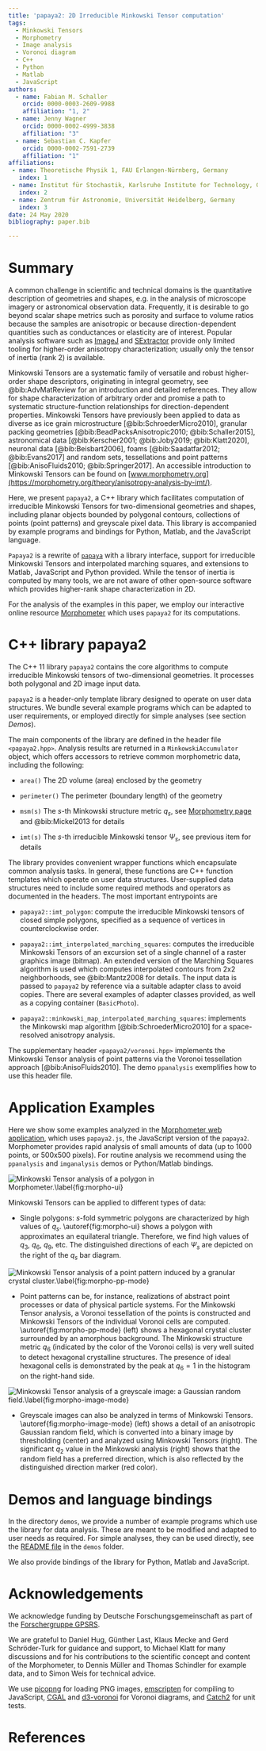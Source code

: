 ```yaml
---
title: 'papaya2: 2D Irreducible Minkowski Tensor computation'
tags:
  - Minkowski Tensors
  - Morphometry
  - Image analysis
  - Voronoi diagram
  - C++
  - Python
  - Matlab
  - JavaScript
authors:
  - name: Fabian M. Schaller
    orcid: 0000-0003-2609-9988
    affiliation: "1, 2"
  - name: Jenny Wagner
    orcid: 0000-0002-4999-3838
    affiliation: "3"
  - name: Sebastian C. Kapfer
    orcid: 0000-0002-7591-2739
    affiliation: "1"
affiliations:
 - name: Theoretische Physik 1, FAU Erlangen-Nürnberg, Germany
   index: 1
 - name: Institut für Stochastik, Karlsruhe Institute for Technology, Germany
   index: 2
 - name: Zentrum für Astronomie, Universität Heidelberg, Germany
   index: 3
date: 24 May 2020
bibliography: paper.bib

---
```


# Summary

A common challenge in scientific and technical domains is the quantitative
description of geometries and shapes, e.g. in the analysis of microscope
imagery or astronomical observation data.  Frequently, it is desirable to
go beyond scalar shape metrics such as porosity and surface to volume ratios
because the samples are anisotropic or because direction-dependent quantities
such as conductances or elasticity are of interest.  Popular analysis software
such as [ImageJ](https://imagej.nih.gov/ij/) and [SExtractor](https://imagej.nih.gov/ij/)
provide only limited tooling for higher-order anisotropy characterization;
usually only the tensor of inertia (rank 2) is available.

Minkowski Tensors are a systematic family of versatile and robust higher-order
shape descriptors, originating in integral geometry, see @bib:AdvMatReview for an introduction and detailed references.  They
allow for shape characterization of arbitrary order and promise a path to
systematic structure-function relationships for direction-dependent properties.
Minkowski Tensors have previously been applied to data as diverse as ice grain
microstructure [@bib:SchroederMicro2010],
granular packing geometries [@bib:BeadPacksAnisotropic2010; @bib:Schaller2015],
astronomical data [@bib:Kerscher2001; @bib:Joby2019; @bib:Klatt2020],
neuronal data [@bib:Beisbart2006],
foams [@bib:Saadatfar2012; @bib:Evans2017]
and random sets, tessellations and point patterns [@bib:AnisoFluids2010; @bib:Springer2017].
An accessible introduction to Minkowski Tensors can be found on
[www.morphometry.org](https://morphometry.org/theory/anisotropy-analysis-by-imt/).

Here, we present `papaya2`, a C++ library which facilitates computation of
irreducible Minkowski Tensors for two-dimensional geometries and shapes, including planar
objects bounded by polygonal contours, collections of points (point patterns)
and greyscale pixel data.
This library is accompanied by example programs and
bindings for Python, Matlab, and the JavaScript language.

`Papaya2` is a rewrite of [`papaya`](https://github.com/skapfer/papaya) with a
library interface, support for irreducible Minkowski Tensors and interpolated marching squares, and
extensions to Matlab, JavaScript and Python provided.  While the tensor of inertia is computed
by many tools, we are not aware of other open-source software which provides
higher-rank shape characterization in 2D.

For the analysis of the examples in this paper, we employ our interactive online resource
[Morphometer](https://morphometry.org/morphometer/) which uses `papaya2` for its computations.

# C++ library papaya2

The C++ 11 library `papaya2` contains the core algorithms to compute irreducible
Minkowski tensors of two-dimensional geometries.  It processes both polygonal
and 2D image input data.

`papaya2` is a header-only template library designed to operate on user data structures.
We bundle several example programs which can be adapted to user requirements,
or employed directly for simple analyses (see section *Demos*).

The main components of the library are defined in the header file `<papaya2.hpp>`.
Analysis results are returned in a `MinkowskiAccumulator` object, which offers
accessors to retrieve common morphometric data, including the following:

- `area()`  The 2D volume (area) enclosed by the geometry

- `perimeter()`  The perimeter (boundary length) of the geometry

- `msm(s)`  The $s$-th Minkowski structure metric $q_s$,
see [Morphometry page](https://morphometry.org/theory/anisotropy-analysis-by-imt/) and @bib:Mickel2013 for details

- `imt(s)`  The $s$-th irreducible Minkowski tensor $\Psi_s$,
see previous item for details

The library provides convenient wrapper functions which encapsulate common analysis tasks.
In general, these functions are C++ function templates which operate on user data structures.
User-supplied data structures need to include some required methods and operators as documented in the headers.
The most important entrypoints are

- `papaya2::imt_polygon`:
compute the irreducible Minkowski tensors of closed simple polygons, specified as a sequence
of vertices in counterclockwise order.

- `papaya2::imt_interpolated_marching_squares`:
computes the irreducible Minkowski Tensors of an excursion set of a single channel of a raster
graphics image (bitmap).  An extended version of the Marching Squares algorithm is
used which computes interpolated contours from 2x2 neighborhoods, see @bib:Mantz2008 for details.
The input data is passed to `papaya2` by reference via a suitable adapter class to avoid copies.
There are several examples of adapter classes provided, as well as a copying container (`BasicPhoto`).

- `papaya2::minkowski_map_interpolated_marching_squares`:
implements the Minkowski map algorithm [@bib:SchroederMicro2010] for a space-resolved anisotropy analysis.

The supplementary header `<papaya2/voronoi.hpp>` implements the Minkowski Tensor analysis of point
patterns via the Voronoi tessellation approach [@bib:AnisoFluids2010].  The demo
`ppanalysis` exemplifies how to use this header file.

# Application Examples

Here we show some examples analyzed in the [Morphometer web application](https://morphometry.org/morphometer/),
which uses `papaya2.js`, the JavaScript version of the `papaya2`.
Morphometer provides rapid analysis of small amounts of data (up to 1000 points, or 500x500 pixels).
For routine analysis we recommend using the `ppanalysis` and `imganalysis` demos or Python/Matlab bindings.

![Minkowski Tensor analysis of a polygon in Morphometer.\label{fig:morpho-ui}](morphometer-single-polygon.png)

Minkowski Tensors can be applied to different types of data:

- Single polygons: $s$-fold symmetric polygons are characterized by high values of $q_s$.
\autoref{fig:morpho-ui} shows a polygon with approximates an equilateral triangle.
Therefore, we find high values of $q_3$, $q_6$, $q_9$, etc.
The distinguished directions of each $\Psi_s$ are depicted on the right of the $q_s$ bar diagram.

![Minkowski Tensor analysis of a point pattern induced by a granular crystal cluster.\label{fig:morpho-pp-mode}](morphometer-granular-cryst-cluster.png)

- Point patterns can be, for instance, realizations of abstract point processes or data of physical particle systems.
For the Minkowski Tensor analysis, a Voronoi tessellation of the points is constructed and
Minkowski Tensors of the individual Voronoi cells are computed.
\autoref{fig:morpho-pp-mode} (left) shows a hexagonal crystal cluster surrounded by an amorphous background.
The Minkowski structure metric $q_6$ (indicated by the color of the Voronoi cells) is very well suited to detect hexagonal crystalline structures.
The presence of ideal hexagonal cells is demonstrated by the peak at $q_6 = 1$ in the histogram on the right-hand side.

![Minkowski Tensor analysis of a greyscale image: a Gaussian random field.\label{fig:morpho-image-mode}](morphometer-image-analysis.png)
 
- Greyscale images can also be analyzed in terms of Minkowski Tensors.
\autoref{fig:morpho-image-mode} (left) shows a detail of an anisotropic Gaussian random field,
which is converted into a binary image by thresholding (center) and analyzed using Minkowski Tensors (right).
The significant $q_2$ value in the Minkowski analysis (right) shows that the random field has a preferred direction,
which is also reflected by the distinguished direction marker (red color).

# Demos and language bindings

In the directory `demos`, we provide a number of example programs which use the library
for data analysis.  These are meant to be modified and adapted to user needs as required.
For simple analyses, they can be used directly, see the 
[README file](https://github.com/morphometry/papaya2/blob/master/demos/README.md) in the `demos` folder.

We also provide bindings of the library for Python, Matlab and JavaScript.

# Acknowledgements

We acknowledge funding by Deutsche Forschungsgemeinschaft as part of the [Forschergruppe GPSRS](http://gpsrs.de).

We are grateful to Daniel Hug, Günther Last, Klaus Mecke and Gerd Schröder-Turk for guidance and support,
to Michael Klatt for many discussions and for his contributions to the scientific concept and content of the
Morphometer, to Dennis Müller and Thomas Schindler for example data, and to Simon Weis for technical advice.

We use [picopng](https://lodev.org/lodepng/) for loading PNG images,
[emscripten](https://emscripten.org/) for compiling to JavaScript,
[CGAL](https://cgal.org/) and [d3-voronoi](https://github.com/d3/d3-voronoi) for Voronoi diagrams,
and
[Catch2](https://github.com/catchorg/Catch2) for unit tests.

# References
